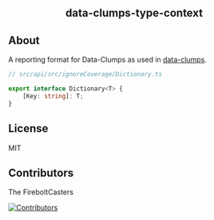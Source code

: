 <h2 align="center">
    data-clumps-type-context
</h2>

## About

A reporting format for Data-Clumps as used in [data-clumps](https://github.com/FireboltCasters/data-clumps/).

```ts
// src/api/src/ignoreCoverage/Dictionary.ts

export interface Dictionary<T> {
    [Key: string]: T;
}
```

## License

MIT

## Contributors

The FireboltCasters

<a href="https://github.com/FireboltCasters/data-clumps-type-context"><img src="https://contrib.rocks/image?repo=FireboltCasters/data-clumps-type-context" alt="Contributors" /></a>
